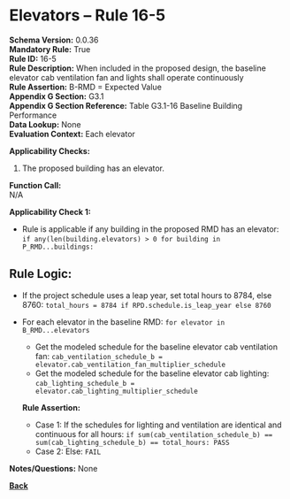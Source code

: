 # Elevators – Rule 16-5  
**Schema Version:** 0.0.36        
**Mandatory Rule:** True          
**Rule ID:** 16-5  
**Rule Description:** When included in the proposed design, the baseline elevator cab ventilation fan and lights shall operate continuously  
**Rule Assertion:** B-RMD = Expected Value                                           
**Appendix G Section:** G3.1  
**Appendix G Section Reference:** Table G3.1-16 Baseline Building Performance  
**Data Lookup:** None  
**Evaluation Context:** Each elevator  

**Applicability Checks:**  
  1. The proposed building has an elevator.  

**Function Call:**  
N/A

**Applicability Check 1:**
- Rule is applicable if any building in the proposed RMD has an elevator: `if any(len(building.elevators) > 0 for building in P_RMD...buildings:`

## Rule Logic:
- If the project schedule uses a leap year, set total hours to 8784, else 8760: `total_hours = 8784 if RPD.schedule.is_leap_year else 8760`
- For each elevator in the baseline RMD: `for elevator in B_RMD...elevators`
  - Get the modeled schedule for the baseline elevator cab ventilation fan: `cab_ventilation_schedule_b = elevator.cab_ventilation_fan_multiplier_schedule`
  - Get the modeled schedule for the baseline elevator cab lighting: `cab_lighting_schedule_b = elevator.cab_lighting_multiplier_schedule`

  **Rule Assertion:**  
    - Case 1: If the schedules for lighting and ventilation are identical and continuous for all hours: `if sum(cab_ventilation_schedule_b) == sum(cab_lighting_schedule_b) == total_hours: PASS`
    - Case 2: Else: `FAIL`

**Notes/Questions:**
None

 **[Back](../_toc.md)**